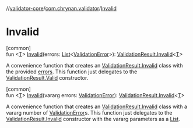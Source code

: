 //[validator-core](../../index.md)/[com.chrynan.validator](index.md)/[Invalid](-invalid.md)

# Invalid

[common]\
fun &lt;[T](-invalid.md)&gt; [Invalid](-invalid.md)(errors: [List](https://kotlinlang.org/api/latest/jvm/stdlib/kotlin.collections/-list/index.html)&lt;[ValidationError](-validation-error/index.md)&gt;): [ValidationResult.Invalid](-validation-result/-invalid/index.md)&lt;[T](-invalid.md)&gt;

A convenience function that creates an [ValidationResult.Invalid](-validation-result/-invalid/index.md) class with the provided [errors](-invalid.md). This function just delegates to the [ValidationResult.Valid](-validation-result/-valid/index.md) constructor.

[common]\
fun &lt;[T](-invalid.md)&gt; [Invalid](-invalid.md)(vararg errors: [ValidationError](-validation-error/index.md)): [ValidationResult.Invalid](-validation-result/-invalid/index.md)&lt;[T](-invalid.md)&gt;

A convenience function that creates an [ValidationResult.Invalid](-validation-result/-invalid/index.md) class with a vararg number of [ValidationError](-validation-error/index.md)s. This function just delegates to the [ValidationResult.Invalid](-validation-result/-invalid/index.md) constructor with the vararg parameters as a [List](https://kotlinlang.org/api/latest/jvm/stdlib/kotlin.collections/-list/index.html).
